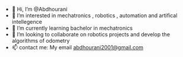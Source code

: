 - 👋 Hi, I’m @Abdhourani
- 👀 I’m interested in mechatronics , robotics , automation and artifical intellegence
- 🌱 I’m currently learning bachelor in mechatronics 
- 💞️ I’m looking to collaborate on robotics projects and develop the algorithms of odometry 
- 📫 contact me: My email abdhourani2001@gmail.com

<!---
Abdhourani/Abdhourani is a ✨ special ✨ repository because its `README.md` (this file) appears on your GitHub profile.
You can click the Preview link to take a look at your changes.
--->
